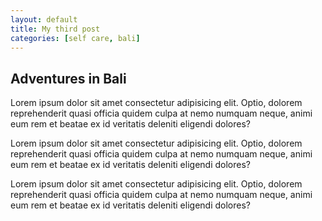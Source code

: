 ```yaml
---
layout: default
title: My third post
categories: [self care, bali]
--- 
```



## Adventures in Bali

Lorem ipsum dolor sit amet consectetur adipisicing elit. Optio, dolorem reprehenderit quasi officia quidem culpa at nemo numquam neque, animi eum rem et beatae ex id veritatis deleniti eligendi dolores?

Lorem ipsum dolor sit amet consectetur adipisicing elit. Optio, dolorem reprehenderit quasi officia quidem culpa at nemo numquam neque, animi eum rem et beatae ex id veritatis deleniti eligendi dolores?

Lorem ipsum dolor sit amet consectetur adipisicing elit. Optio, dolorem reprehenderit quasi officia quidem culpa at nemo numquam neque, animi eum rem et beatae ex id veritatis deleniti eligendi dolores?